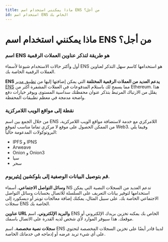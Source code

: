 ```yaml
---
title: ماذا يمكنني استخدام اسم ENS من أجل؟
id: استخدام اسم ENS الخاص بك
---
```


# ماذا يمكنني استخدام اسم ENS من أجل؟

### اسم ENS هو طريقة لتذكر عناوين العملات الرقمية

أول وأكثر حالات الاستخدام شيوعا لأسماء ENS هو استخدامها كاسم سهل التذكر لعناوين العملات الرقمية الخاصة بك.

**ENS يدعم العديد من العملات الرقمية المختلفة** التي يمكن إضافتها إليها من [تطبيق مدير ENS](https://app.ens.domains) مما يسمح لك باستلام المدفوعات في العملات المشفرة أكثر من Ethereum.  هذا يقلل من الارتباك المرتبط بتذكر عنوان محفظتك سداسية المستوى ويوفر خيارات دفع واضحة مدمجة في معظم تطبيقات المحفظة.

### نقطة إلى مواقع الويب اللامركزية

من خلال الجمع بين اسم ENS اللامركزي مع خدمة لاستضافة مواقع الويب اللامركزية، من الممكن الحصول على موقع لا مركزي تماما مناسب لموقع Web3. وفيما يلي البروتوكولات المدعومة حالياً:

* IPFS و IPNS
* Arweave
* Onion و Onion3
* سيا
* سحر

### قم بتوصيل البيانات الوصفية إلى بلوكشين إيثيريوم.

**وسائل التواصل الاجتماعي.** أسماء NS تدعم العديد من السجلات النصية التي يمكن استخدامها لتوفير بيانات التعريف على السلسلة للاتصال بحسابات وسائل التواصل الاجتماعي الخاصة بك. على سبيل المثال، يمكنك إضافة معالجات تويتر أو ديسكورد إلى سجلات ENS الخاصة بك.

**عناوين URL والبريد الإلكتروني.** اسم ENS الخاص بك يمكنه تخزين بريدك الإلكتروني أو موقعك. هذا سيوفر الموارد لأي شخص لديه القدرة على الاتصال باسمك.

**سجلات نصية مخصصة.** اسم ENS لدينا قادر أيضًا على تخزين السجلات المخصصة لتحتوي على أي شيء تريد عرضه أو إدماجه في خدماتك الخاصة.
